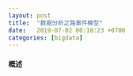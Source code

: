 ```yaml
---
layout: post
title:  "数据分析之路事件模型"
date:   2019-07-02 00:18:23 +0700
categories: [bigdata]
---
```


#### 概述
